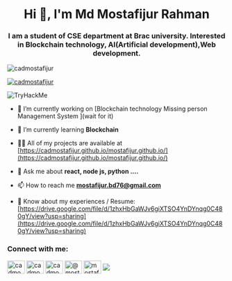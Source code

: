 <h1 align="center">Hi 👋, I'm Md Mostafijur Rahman</h1>
<h3 align="center">I am a student of CSE department at Brac university. Interested in Blockchain technology, AI(Artificial development),Web development.</h3>

<p align="left"> <img src="https://komarev.com/ghpvc/?username=cadmostafijur&label=Profile%20views&color=0e75b6&style=flat" alt="cadmostafijur" /> </p>

<p align="left"> <a href="https://github.com/ryo-ma/github-profile-trophy"><img src="https://github-profile-trophy.vercel.app/?username=cadmostafijur" alt="cadmostafijur" /></a> </p>
<p><img src="https://tryhackme.com/badge/1957492" alt="TryHackMe"></p>

- 🔭 I’m currently working on [Blockchain technology Missing person Management System ](wait for it)

- 🌱 I’m currently learning **Blockchain**

- 👨‍💻 All of my projects are available at [https://cadmostafijur.github.io/mostafijur.github.io/](https://cadmostafijur.github.io/mostafijur.github.io/)

- 💬 Ask me about **react, node js, python ....**

- 📫 How to reach me **mostafijur.bd76@gmail.com**

- 📄 Know about my experiences / Resume: [https://drive.google.com/file/d/1zhxHbGaWJv6giXTSO4YnDYnqg0C480gY/view?usp=sharing](https://drive.google.com/file/d/1zhxHbGaWJv6giXTSO4YnDYnqg0C480gY/view?usp=sharing)

<h3 align="left">Connect with me:</h3>
<p align="left">
<a href="https://linkedin.com/in/cadmostafijur" target="blank"><img align="center" src="https://raw.githubusercontent.com/rahuldkjain/github-profile-readme-generator/master/src/images/icons/Social/linked-in-alt.svg" alt="cadmostafijur" height="30" width="40" /></a>
<a href="https://fb.com/cadmostafijur" target="blank"><img align="center" src="https://raw.githubusercontent.com/rahuldkjain/github-profile-readme-generator/master/src/images/icons/Social/facebook.svg" alt="cadmostafijur" height="30" width="40" /></a>
<a href="https://instagram.com/cadmostafijur" target="blank"><img align="center" src="https://raw.githubusercontent.com/rahuldkjain/github-profile-readme-generator/master/src/images/icons/Social/instagram.svg" alt="cadmostafijur" height="30" width="40" /></a>
<a href="https://www.hackerrank.com/@mostafijur_bd786" target="blank"><img align="center" src="https://raw.githubusercontent.com/rahuldkjain/github-profile-readme-generator/master/src/images/icons/Social/hackerrank.svg" alt="@mostafijur_bd786" height="30" width="40" /></a>
<a href="https://codeforces.com/profile/mostafijur721" target="blank"><img align="center" src="https://raw.githubusercontent.com/rahuldkjain/github-profile-readme-generator/master/src/images/icons/Social/codeforces.svg" alt="mostafijur721" height="30" width="40" /></a>
<a href="https://www.leetcode.com/cadmostafijur" target="blank"><img align="center" src="https://raw.githubusercontent.com/rahuldkjain/github-profile-readme-generator/master/src/images/icons/Social/leet-code.svg" 
</p>


